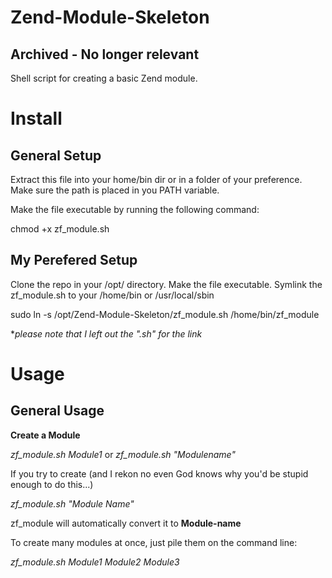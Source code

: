 Zend-Module-Skeleton
====================

## Archived - No longer relevant

Shell script for creating a basic Zend module.

Install
=======

General Setup
-------------
  
Extract this file into your home/bin dir or in a folder of your preference. Make sure the path is placed in you PATH variable.

Make the file executable by running the following command:

chmod +x zf_module.sh

My Perefered Setup
------------------

Clone the repo in your /opt/ directory.
Make the file executable.
Symlink the zf_module.sh to your /home/bin or /usr/local/sbin

sudo ln -s /opt/Zend-Module-Skeleton/zf_module.sh /home/bin/zf_module

**please note that I left out the ".sh" for the link*


Usage
=====

General Usage
-------------
**Create a Module**

*zf_module.sh Module1* or
*zf_module.sh "Modulename"*

If you try to create (and I rekon no even God knows why you'd be stupid enough to do this...)

*zf_module.sh "Module Name"*

zf_module will automatically convert it to **Module-name**

To create many modules at once, just pile them on the command line:

*zf_module.sh Module1 Module2 Module3* 
